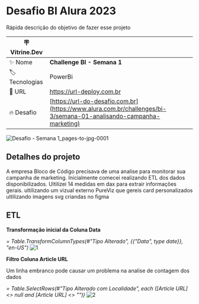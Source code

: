 # Desafio BI Alura 2023

Rápida descrição do objetivo de fazer esse projeto


| :placard: Vitrine.Dev |     |
| -------------  | --- |
| :sparkles: Nome        | **Challenge BI - Semana 1**
| :label: Tecnologias | PowerBi
| :rocket: URL         | https://url-deploy.com.br
| :fire: Desafio     | [https://url-do-desafio.com.br](https://www.alura.com.br/challenges/bi-3/semana-01-analisando-campanha-marketing)

<!-- Inserir imagem com a #vitrinedev ao final do link -->
![Desafio - Semana 1_pages-to-jpg-0001](https://github.com/Jneliorr/Challenge-BI---Semana-1/assets/134644706/3863b57e-587d-4dc2-b4f2-fe7b363eb0ef#vitrinedev)



## Detalhes do projeto

A empresa Bloco de Código precisava de uma analise para monitorar sua campanha de marketing.
Inicialmente comecei realizando ETL dos dados disponibilizados.
Ultilizei 14 medidas em dax para extrair informações gerais.
ultilizando um vizual externo PureViz que gereis card personalizados ultilizando imagens svg criandas no figma

## ETL

**Transformação inicial da Coluna Data**

_= Table.TransformColumnTypes(#"Tipo Alterado", {{"Data", type date}}, "en-US")_
![1](https://github.com/Jneliorr/Challenge-BI---Semana-1/assets/134644706/7525a10e-f732-4ec0-a3f5-ced88c681656)



**Filtro Coluna Article URL**

Um linha embranco pode causar um problema na analise de contagem dos dados

_= Table.SelectRows(#"Tipo Alterado com Localidade", each ([Article URL] <> null and [Article URL] <> ""))_
![2](https://github.com/Jneliorr/Challenge-BI---Semana-1/assets/134644706/222712ce-5a52-4975-9e7a-484a5fb8053e)

